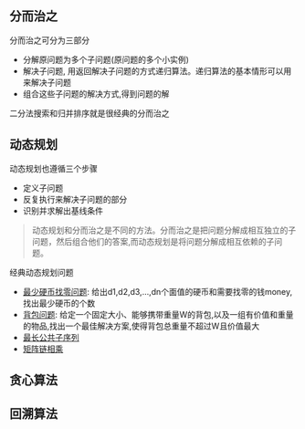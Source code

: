 ## 分而治之
分而治之可分为三部分
- 分解原问题为多个子问题(原问题的多个小实例)
- 解决子问题, 用返回解决子问题的方式递归算法。递归算法的基本情形可以用来解决子问题
- 组合这些子问题的解决方式,得到问题的解

二分法搜索和归并排序就是很经典的分而治之
## 动态规划
动态规划也遵循三个步骤
- 定义子问题
- 反复执行来解决子问题的部分
- 识别并求解出基线条件

> 动态规划和分而治之是不同的方法。分而治之是把问题分解成相互独立的子问题，然后组合他们的答案,而动态规划是将问题分解成相互依赖的子问题。

经典动态规划问题
- [最少硬币找零问题](./minCoinChange.js): 给出d1,d2,d3,...,dn个面值的硬币和需要找零的钱money,找出最少硬币的个数
- [背包问题](./knapSack.js): 给定一个固定大小、能够携带重量W的背包,以及一组有价值和重量的物品,找出一个最佳解决方案,使得背包总重量不超过W且价值最大
- [最长公共子序列]()
- [矩阵链相乘]()
## 贪心算法

## 回溯算法